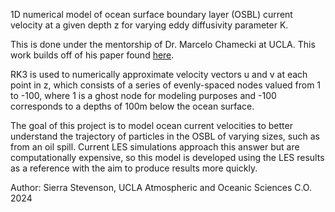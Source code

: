 1D numerical model of ocean surface boundary layer (OSBL) current velocity at a given depth z for varying eddy diffusivity parameter K. 

This is done under the mentorship of Dr. Marcelo Chamecki at UCLA. This work builds off of his paper found [here]([url](https://journals.ametsoc.org/view/journals/phoc/51/5/JPO-D-20-0250.1.xml)https://journals.ametsoc.org/view/journals/phoc/51/5/JPO-D-20-0250.1.xml).

RK3 is used to numerically approximate velocity vectors u and v at each point in z, which consists of a series of evenly-spaced nodes valued from 1 to -100, where 1 is a ghost node for modeling purposes and -100 corresponds to a depths of 100m below the ocean surface.

The goal of this project is to model ocean current velocities to better understand the trajectory of particles in the OSBL of varying sizes, such as from an oil spill. Current LES simulations approach this answer but are computationally expensive, so this model is developed using the LES results as a reference with the aim to produce results more quickly.

Author: Sierra Stevenson, UCLA Atmospheric and Oceanic Sciences C.O. 2024
